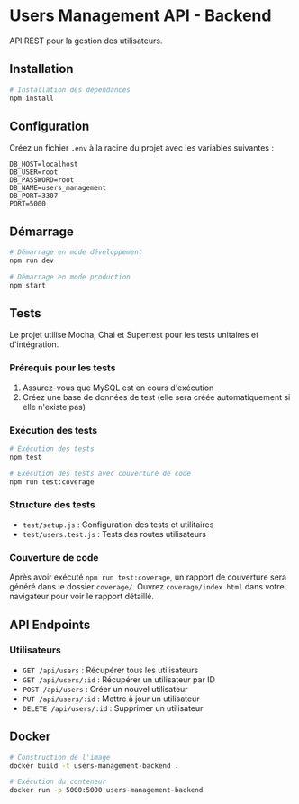# Users Management API - Backend

API REST pour la gestion des utilisateurs.

## Installation

```bash
# Installation des dépendances
npm install
```

## Configuration

Créez un fichier `.env` à la racine du projet avec les variables suivantes :

```
DB_HOST=localhost
DB_USER=root
DB_PASSWORD=root
DB_NAME=users_management
DB_PORT=3307
PORT=5000
```

## Démarrage

```bash
# Démarrage en mode développement
npm run dev

# Démarrage en mode production
npm start
```

## Tests

Le projet utilise Mocha, Chai et Supertest pour les tests unitaires et d'intégration.

### Prérequis pour les tests

1. Assurez-vous que MySQL est en cours d'exécution
2. Créez une base de données de test (elle sera créée automatiquement si elle n'existe pas)

### Exécution des tests

```bash
# Exécution des tests
npm test

# Exécution des tests avec couverture de code
npm run test:coverage
```

### Structure des tests

- `test/setup.js` : Configuration des tests et utilitaires
- `test/users.test.js` : Tests des routes utilisateurs

### Couverture de code

Après avoir exécuté `npm run test:coverage`, un rapport de couverture sera généré dans le dossier `coverage/`. Ouvrez `coverage/index.html` dans votre navigateur pour voir le rapport détaillé.

## API Endpoints

### Utilisateurs

- `GET /api/users` : Récupérer tous les utilisateurs
- `GET /api/users/:id` : Récupérer un utilisateur par ID
- `POST /api/users` : Créer un nouvel utilisateur
- `PUT /api/users/:id` : Mettre à jour un utilisateur
- `DELETE /api/users/:id` : Supprimer un utilisateur

## Docker

```bash
# Construction de l'image
docker build -t users-management-backend .

# Exécution du conteneur
docker run -p 5000:5000 users-management-backend
```